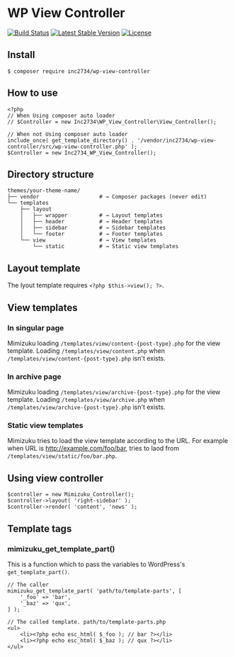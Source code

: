 # WP View Controller

[![Build Status](https://travis-ci.org/inc2734/wp-view-controller.svg?branch=master)](https://travis-ci.org/inc2734/wp-view-controller)
[![Latest Stable Version](https://poser.pugx.org/inc2734/wp-view-controller/v/stable)](https://packagist.org/packages/inc2734/wp-view-controller)
[![License](https://poser.pugx.org/inc2734/wp-view-controller/license)](https://packagist.org/packages/inc2734/wp-view-controller)

## Install
```
$ composer require inc2734/wp-view-controller
```

## How to use
```
<?php
// When Using composer auto loader
// $Controller = new Inc2734\WP_View_Controller\View_Controller();

// When not Using composer auto loader
include_once( get_template_directory() . '/vendor/inc2734/wp-view-controller/src/wp-view-controller.php' );
$Controller = new Inc2734_WP_View_Controller();
```

## Directory structure
```
themes/your-theme-name/
├── vendor                   # → Composer packages (never edit)
└── templates
    ├── layout
    │   ├── wrapper          # → Layout templates
    │   ├── header           # → Header templates
    │   ├── sidebar          # → Sidebar templates
    │   └── footer           # → Footer templates
    └── view                 # → View templates
        └── static           # → Static view templates
```

## Layout template

The lyout template requires `<?php $this->view(); ?>`.

## View templates

### In singular page

Mimizuku loading `/templates/view/content-{post-type}.php` for the view template.
Loading `/templates/view/content.php` when `/templates/view/content-{post-type}.php` isn't exists.

### In archive page

Mimizuku loading `/templates/view/archive-{post-type}.php` for the view template.
Loading `/templates/view/archive.php` when `/templates/view/archive-{post-type}.php` isn't exists.

### Static view templates

Mimizuku tries to load the view template according to the URL. For example when URL is http://example.com/foo/bar, tries to laod from `/templates/view/static/foo/bar.php`.

## Using view controller
```
$controller = new Mimizuku_Controller();
$controller->layout( 'right-sidebar' );
$controller->render( 'content', 'news' );
```

## Template tags

### mimizuku_get_template_part()

This is a function which to pass the variables to WordPress's `get_template_part()`.

```
// The caller
mimizuku_get_template_part( 'path/to/template-parts', [
	'_foo' => 'bar',
	'_baz' => 'qux',
] );

// The called template. path/to/template-parts.php
<ul>
	<li><?php echo esc_html( $_foo ); // bar ?></li>
	<li><?php echo esc_html( $_baz ); // qux ?></li>
</ul>
```
